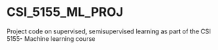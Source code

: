 # CSI_5155_ML_PROJ
Project code on supervised, semisupervised learning as part of the CSI 5155- Machine learning course
